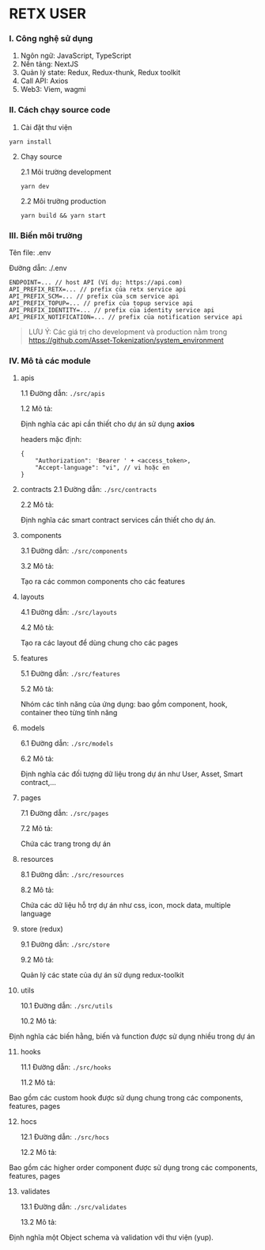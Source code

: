 # RETX USER

### I. Công nghệ sử dụng

1. Ngôn ngữ: JavaScript, TypeScript
2. Nền tảng: NextJS
3. Quản lý state: Redux, Redux-thunk, Redux toolkit
4. Call API: Axios
5. Web3: Viem, wagmi

### II. Cách chạy source code

1. Cài đặt thư viện

```
yarn install
```

2. Chạy source

   2.1 Môi trường development

   ```
   yarn dev
   ```

   2.2 Môi trường production

   ```
   yarn build && yarn start
   ```

### III. Biến môi trường

Tên file: .env

Đường dẫn: ./.env

```
ENDPOINT=... // host API (Ví dụ: https://api.com)
API_PREFIX_RETX=... // prefix của retx service api
API_PREFIX_SCM=... // prefix của scm service api
API_PREFIX_TOPUP=... // prefix của topup service api
API_PREFIX_IDENTITY=... // prefix của identity service api
API_PREFIX_NOTIFICATION=... // prefix của notification service api
```

> LƯU Ý: Các giá trị cho development và production nằm trong https://github.com/Asset-Tokenization/system_environment

### IV. Mô tả các module

1. apis

   1.1 Đường dẫn: `./src/apis`

   1.2 Mô tả:

   Định nghĩa các api cần thiết cho dự án sử dụng **axios**

   headers mặc định:

   ```
   {
       "Authorization": 'Bearer ' + <access_token>,
       "Accept-language": "vi", // vi hoặc en
   }
   ```

2. contracts
   2.1 Đường dẫn: `./src/contracts`

   2.2 Mô tả:

   Định nghĩa các smart contract services cần thiết cho dự án.

3. components

   3.1 Đường dẫn: `./src/components`

   3.2 Mô tả:

   Tạo ra các common components cho các features

4. layouts

   4.1 Đường dẫn: `./src/layouts`

   4.2 Mô tả:

   Tạo ra các layout để dùng chung cho các pages

5. features

   5.1 Đường dẫn: `./src/features`

   5.2 Mô tả:

   Nhóm các tính năng của ứng dụng: bao gồm component, hook, container theo từng tính năng

6. models

   6.1 Đường dẫn: `./src/models`

   6.2 Mô tả:

   Định nghĩa các đối tượng dữ liệu trong dự án như User, Asset, Smart contract,...

7. pages

   7.1 Đường dẫn: `./src/pages`

   7.2 Mô tả:

   Chứa các trang trong dự án

8. resources

   8.1 Đường dẫn: `./src/resources`

   8.2 Mô tả:

   Chứa các dữ liệu hỗ trợ dự án như css, icon, mock data, multiple language

9. store (redux)

   9.1 Đường dẫn: `./src/store`

   9.2 Mô tả:

   Quản lý các state của dự án sử dụng redux-toolkit

10. utils

    10.1 Đường dẫn: `./src/utils`

    10.2 Mô tả:

Định nghĩa các biến hằng, biến và function được sử dụng nhiều trong dự án

11. hooks

    11.1 Đường dẫn: `./src/hooks`

    11.2 Mô tả:

Bao gồm các custom hook được sử dụng chung trong các components, features, pages

12. hocs

    12.1 Đường dẫn: `./src/hocs`

    12.2 Mô tả:

Bao gồm các higher order component được sử dụng trong các components, features, pages

13. validates

    13.1 Đường dẫn: `./src/validates`

    13.2 Mô tả:

Định nghĩa một Object schema và validation với thư viện (yup).
